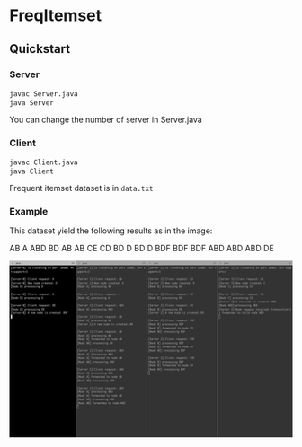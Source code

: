 # FreqItemset

## Quickstart
### Server
```
javac Server.java
java Server
```

You can change the number of server in Server.java

### Client
```
javac Client.java
java Client
```
Frequent itemset dataset is in `data.txt`

### Example
This dataset yield the following results as in the image:


AB A ABD BD AB AB CE CD BD D BD D BDF BDF BDF ABD ABD ABD DE

![alt text](img/Frequent%20Itemset%20-%204%20servers%20load%20balancing.png)

